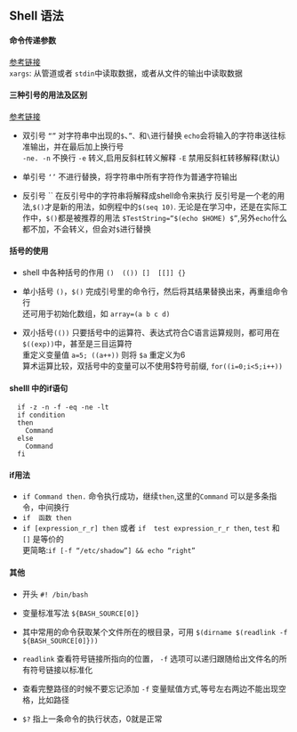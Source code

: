 ## Shell 语法
#### 命令传递参数
[参考链接](https://blog.csdn.net/a515983690/article/details/51554297)  
`xargs`: 从管道或者 `stdin`中读取数据，或者从文件的输出中读取数据

#### 三种引号的用法及区别
[参考链接](https://blog.csdn.net/vip_wangsai/article/details/72592649)

- 双引号 `“”`   对字符串中出现的`$`、`”、`和`\`进行替换
  `echo`会将输入的字符串送往标准输出，并在最后加上换行号  
  `-ne. -n` 不换行 `-e` 转义,启用反斜杠转义解释 `-E` 禁用反斜杠转移解释(默认)

- 单引号 `‘’`   不进行替换，将字符串中所有字符作为普通字符输出
- 反引号 \`\` 在反引号中的字符串将解释成shell命令来执行
  反引号是一个老的用法,`$()`才是新的用法，如例程中的`$(seq 10)`. 无论是在学习中，还是在实际工作中，`$()`都是被推荐的用法
  `$TestString=“$(echo $HOME) $”`,另外`echo`什么都不加，不会转义，但会对`$`进行替换

#### 括号的使用
- shell 中各种括号的作用 `()  (()) []  [[]] {}`
- 单小括号 `()`，`$()` 完成引号里的命令行，然后将其结果替换出来，再重组命令行  
  还可用于初始化数组，如 `array=(a b c d)`

- 双小括号`(())`
  只要括号中的运算符、表达式符合C语言运算规则，都可用在`$((exp))`中，甚至是三目运算符  
  重定义变量值 `a=5; ((a++))` 则将 `$a` 重定义为6  
  算术运算比较，双括号中的变量可以不使用$符号前缀, `for((i=0;i<5;i++))`

 

#### shelll 中的if语句 

```
  if -z -n -f -eq -ne -lt
  if condition
  then
    Command
  else
    Command
  fi
```
 
#### if用法
- `if Command then.` 命令执行成功，继续`then`,这里的`Command` 可以是多条指令，中间换行
- `if  函数 then`
- `if [expression_r_r] then` 或者 `if  test expression_r_r then`, `test` 和 `[]` 是等价的  
  更简略:`if [-f “/etc/shadow”] && echo “right”`
  

#### 其他
- 开头 `#! /bin/bash`
- 变量标准写法 `${BASH_SOURCE[0]}`
- 其中常用的命令获取某个文件所在的根目录，可用 
  `$(dirname $(readlink -f ${BASH_SOURCE[0]}))`
  
- `readlink` 查看符号链接所指向的位置， `-f` 选项可以递归跟随给出文件名的所有符号链接以标准化
- 查看完整路径的时候不要忘记添加 `-f` 变量赋值方式,等号左右两边不能出现空格，比如路径
- `$?` 指上一条命令的执行状态，0就是正常

